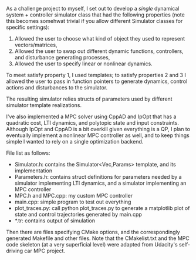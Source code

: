 As a challenge project to myself, I set out to develop a *single* dynamical system + controller simulator class that had the following properties (note this becomes somehwat trivial if you allow different Simulator classes for specific settings):

1) Allowed the user to choose what kind of object they used to represent vectors/matrices,
2) Allowed the user to swap out different dynamic functions, controllers, and disturbance generating processes,
3) Allowed the user to specify linear or nonlinear dynamics.

To meet satisfy property 1, I used templates; to satisfy properties 2 and 3 I allowed the user to pass in function pointers to generate dynamics, control actions and disturbances to the simulator.

The resulting simulator relies structs of parameters used by different simulator template realizations. 

I've also implemented a MPC solver using CppAD and IpOpt that has a quadratic cost, LTI dynamics, and polytopic state and input constraints.  Although IpOpt and CppAD is a bit overkill given everything is a QP, I plan to eventually implement a nonlinear MPC controller as well, and to keep things simple I wanted to rely on a single optimization backend.

File list as follows:

- Simulator.h: contains the Simulator<Vec,Params> template, and its implementation
- Parameters.h: contains struct definitions for parameters needed by a simulator implementing LTI dynamics, and a simulator implementing an MPC controller
- MPC.h and MPC.cpp: my custom MPC controller
- main.cpp: simple program to test out everything
- plot_traces.py: call python plot_traces.py to generate a matplotlib plot of state and control trajectories generated by main.cpp
- \*.tr: contains output of simulation

Then there are files specifying CMake options, and the correspondingly generated Makefile and other files.  Note that the CMakelist.txt and the MPC code skeleton (at a very superficial level) were adapted from Udacity's self-driving car MPC project.
